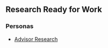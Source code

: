 ## Research Ready for Work

### Personas
- [Advisor Research](https://github.com/hackforla/website/wiki/Advisor-Research)